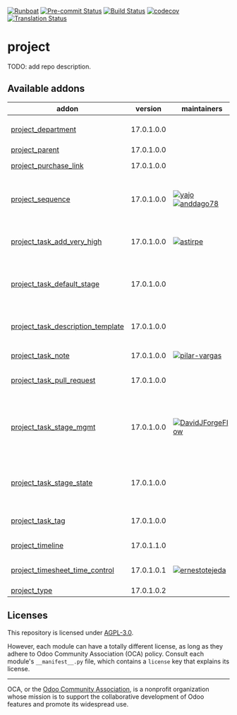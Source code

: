 
[![Runboat](https://img.shields.io/badge/runboat-Try%20me-875A7B.png)](https://runboat.odoo-community.org/builds?repo=OCA/project&target_branch=17.0)
[![Pre-commit Status](https://github.com/OCA/project/actions/workflows/pre-commit.yml/badge.svg?branch=17.0)](https://github.com/OCA/project/actions/workflows/pre-commit.yml?query=branch%3A17.0)
[![Build Status](https://github.com/OCA/project/actions/workflows/test.yml/badge.svg?branch=17.0)](https://github.com/OCA/project/actions/workflows/test.yml?query=branch%3A17.0)
[![codecov](https://codecov.io/gh/OCA/project/branch/17.0/graph/badge.svg)](https://codecov.io/gh/OCA/project)
[![Translation Status](https://translation.odoo-community.org/widgets/project-17-0/-/svg-badge.svg)](https://translation.odoo-community.org/engage/project-17-0/?utm_source=widget)

<!-- /!\ do not modify above this line -->

# project

TODO: add repo description.

<!-- /!\ do not modify below this line -->

<!-- prettier-ignore-start -->

[//]: # (addons)

Available addons
----------------
addon | version | maintainers | summary
--- | --- | --- | ---
[project_department](project_department/) | 17.0.1.0.0 |  | Project Department Categorization
[project_parent](project_parent/) | 17.0.1.0.0 |  | Project Parent
[project_purchase_link](project_purchase_link/) | 17.0.1.0.0 |  | Project Purchase Link
[project_sequence](project_sequence/) | 17.0.1.0.0 | [![yajo](https://github.com/yajo.png?size=30px)](https://github.com/yajo) [![anddago78](https://github.com/anddago78.png?size=30px)](https://github.com/anddago78) | Add a sequence field to projects, filled automatically
[project_task_add_very_high](project_task_add_very_high/) | 17.0.1.0.0 | [![astirpe](https://github.com/astirpe.png?size=30px)](https://github.com/astirpe) | Adds extra options 'High' and 'Very High' on tasks
[project_task_default_stage](project_task_default_stage/) | 17.0.1.0.0 |  | Recovery default task stages for projects from v8
[project_task_description_template](project_task_description_template/) | 17.0.1.0.0 |  | Add a description template to project tasks
[project_task_note](project_task_note/) | 17.0.1.0.0 | [![pilar-vargas](https://github.com/pilar-vargas.png?size=30px)](https://github.com/pilar-vargas) | Add notes in project tasks
[project_task_pull_request](project_task_pull_request/) | 17.0.1.0.0 |  | Adds a field for a PR URI to project tasks
[project_task_stage_mgmt](project_task_stage_mgmt/) | 17.0.1.0.0 | [![DavidJForgeFlow](https://github.com/DavidJForgeFlow.png?size=30px)](https://github.com/DavidJForgeFlow) | Allows to assign and create task stages on project creation wizard
[project_task_stage_state](project_task_stage_state/) | 17.0.1.0.0 |  | Restore State attribute removed from Project Stages in 8.0
[project_task_tag](project_task_tag/) | 17.0.1.0.0 |  | Limit tags available on task
[project_timeline](project_timeline/) | 17.0.1.1.0 |  | Timeline view for projects
[project_timesheet_time_control](project_timesheet_time_control/) | 17.0.1.0.1 | [![ernestotejeda](https://github.com/ernestotejeda.png?size=30px)](https://github.com/ernestotejeda) | Project timesheet time control
[project_type](project_type/) | 17.0.1.0.2 |  | Project Types

[//]: # (end addons)

<!-- prettier-ignore-end -->

## Licenses

This repository is licensed under [AGPL-3.0](LICENSE).

However, each module can have a totally different license, as long as they adhere to Odoo Community Association (OCA)
policy. Consult each module's `__manifest__.py` file, which contains a `license` key
that explains its license.

----
OCA, or the [Odoo Community Association](http://odoo-community.org/), is a nonprofit
organization whose mission is to support the collaborative development of Odoo features
and promote its widespread use.
